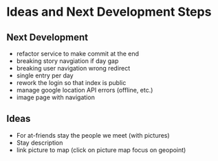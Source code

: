 # Ideas and Next Development Steps

## Next Development
- refactor service to make commit at the end
- breaking story navgiation if day gap
- breaking user navigation wrong redirect
- single entry per day
- rework the login so that index is public
- manage google location API errors (offline, etc.)
- image page with navigation

## Ideas
- For at-friends stay the people we meet (with pictures)
- Stay description
- link picture to map (click on picture map focus on geopoint)

